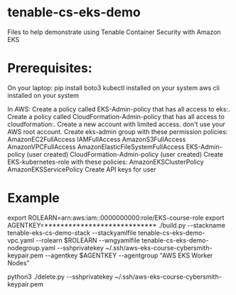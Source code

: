 # tenable-cs-eks-demo
Files to help demonstrate using Tenable Container Security with Amazon EKS




# Prerequisites:
On your laptop:
  pip install boto3
  kubectl installed on your system
  aws cli installed on your system

In AWS:
  Create a policy called EKS-Admin-policy that has all access to eks:.
  Create a policy called CloudFormation-Admin-policy that has all access to cloudformation:.
  Create a new account with limited access. don't use your AWS root account.
  Create eks-admin group with these permission policies:
    AmazonEC2FullAccess
    IAMFullAccess
    AmazonS3FullAccess
    AmazonVPCFullAccess
    AmazonElasticFileSystemFullAccess
    EKS-Admin-policy (user created)
    CloudFormation-Admin-policy (user created)
  Create EKS-kubernetes-role with these policies:
    AmazonEKSClusterPolicy
    AmazonEKSServicePolicy
  Create API keys for user





# Example
export ROLEARN=arn:aws:iam::0000000000:role/EKS-course-role
export AGENTKEY=****************************
./build.py --stackname tenable-eks-cs-demo-stack --stackyamlfile tenable-cs-eks-demo-vpc.yaml --rolearn $ROLEARN --wngyamlfile tenable-cs-eks-demo-nodegroup.yaml --sshprivatekey ~/.ssh/aws-eks-course-cybersmith-keypair.pem --agentkey $AGENTKEY --agentgroup "AWS EKS Worker Nodes"

python3 ./delete.py --sshprivatekey ~/.ssh/aws-eks-course-cybersmith-keypair.pem